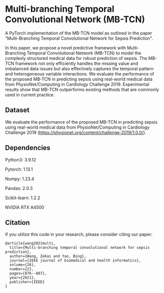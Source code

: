 # Multi-branching Temporal Convolutional Network (MB-TCN)
A PyTorch implementation of the MB-TCN model as outlined in the paper "Multi-Branching Temporal Convolutional Network for Sepsis Prediction".

In this paper, we propose a novel predictive framework with Multi-Branching Temporal Convolutional Network (MB-TCN) to model the complexly structured medical data for robust prediction of sepsis. The MB-TCN framework not only efficiently handles the missing value and imbalanced data issues but also effectively captures the temporal pattern and heterogeneous variable interactions. We evaluate the performance of the proposed MB-TCN in predicting sepsis using real-world medical data from PhysioNet/Computing in Cardiology Challenge 2019. Experimental results show that MB-TCN outperforms existing methods that are commonly used in current practice.

## Dataset
We evaluate the performance of the proposed MB-TCN in predicting sepsis using real-world medical data from PhysioNet/Computing in Cardiology Challenge 2019 (https://physionet.org/content/challenge-2019/1.0.0/).

## Dependencies
Python3: 3.9.12

Pytorch: 1.13.1

Numpy: 1.23.4

Pandas: 2.0.3

Scikit-learn: 1.2.2

NVIDIA RTX A4500

## Citation
If you utilize this code in your research, please consider citing our paper:

```
@article{wang2021multi,
  title={Multi-branching temporal convolutional network for sepsis prediction},
  author={Wang, Zekai and Yao, Bing},
  journal={IEEE journal of biomedical and health informatics},
  volume={26},
  number={2},
  pages={876--887},
  year={2021},
  publisher={IEEE}
}
```


